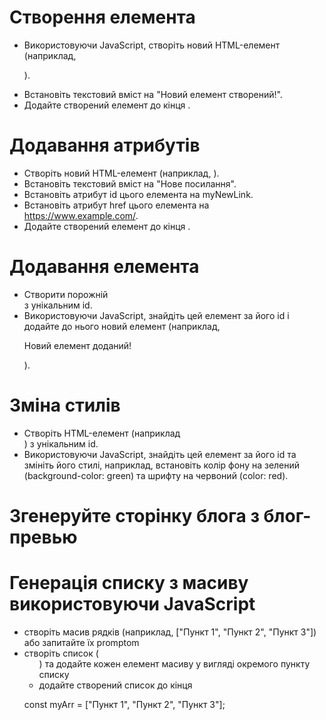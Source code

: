 # Створення елемента
- Використовуючи JavaScript, створіть новий HTML-елемент (наприклад, <p>).
- Встановіть текстовий вміст на "Новий елемент створений!".
- Додайте створений елемент до кінця <body>.

# Додавання атрибутів
- Створіть новий HTML-елемент (наприклад, <a>).
- Встановіть текстовий вміст на "Нове посилання".
- Встановіть атрибут id цього елемента на myNewLink.
- Встановіть атрибут href цього елемента на https://www.example.com/.
- Додайте створений елемент до кінця <body>.

# Додавання елемента
- Створити порожній <div> з унікальним id.
- Використовуючи JavaScript, знайдіть цей елемент за його id і додайте до нього новий елемент (наприклад, <p>Новий елемент доданий!</p>).

# Зміна стилів
- Створіть HTML-елемент (наприклад <div>) з унікальним id.
- Використовуючи JavaScript, знайдіть цей елемент за його id та змініть його стилі, наприклад, встановіть колір фону на зелений (background-color: green) та шрифту на червоний (color: red).



# Згенеруйте сторінку блога з блог-превью

# Генерація списку з масиву використовуючи JavaScript
- створіть масив рядків (наприклад, ["Пункт 1", "Пункт 2", "Пункт 3"]) або запитайте їх promptom
- створіть список (<ul>) та додайте кожен елемент масиву у вигляді окремого пункту списку
- додайте створений список до кінця <body>



const myArr = ["Пункт 1", "Пункт 2", "Пункт 3"];

